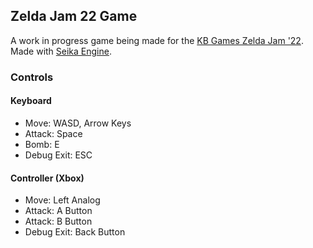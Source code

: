 ## Zelda Jam 22 Game

A work in progress game being made for the [KB Games Zelda Jam '22](https://itch.io/jam/zeldajam-22).  Made with [Seika Engine](https://github.com/Chukobyte/seika-engine).

### Controls

#### Keyboard

- Move: WASD, Arrow Keys
- Attack: Space
- Bomb: E
- Debug Exit: ESC

#### Controller (Xbox)

- Move: Left Analog
- Attack: A Button
- Attack: B Button
- Debug Exit: Back Button
